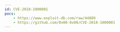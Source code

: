 ```yaml
---
id: CVE-2018-1000001
pocs: 
    - https://www.exploit-db.com/raw/44889
    - https://github.com/0x00-0x00/CVE-2018-1000001
---
```

